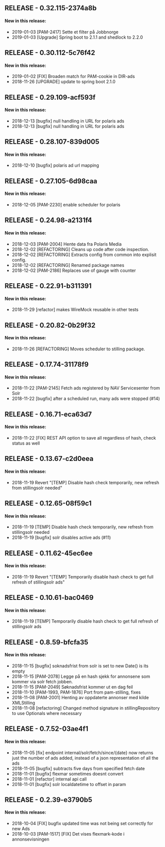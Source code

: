## RELEASE - 0.32.115-2374a8b
#### New in this release: 
+ 2019-01-03 [PAM-2417] Sette et filter på Jobbnorge
+ 2019-01-03 [Upgrade] Spring boot to 2.1.1 and shedlock to 2.2.0
## RELEASE - 0.30.112-5c76f42
#### New in this release: 
+ 2019-01-02 [FIX] Broaden match for PAM-cookie in DIR-ads
+ 2018-11-26 [UPGRADE] update to spring boot 2.1.0
## RELEASE - 0.29.109-acf593f
#### New in this release: 
+ 2018-12-13 [bugfix] null handling in URL for polaris ads
+ 2018-12-13 [bugfix] null handling in URL for polaris ads
## RELEASE - 0.28.107-839d005
#### New in this release: 
+ 2018-12-10 [bugfix] polaris ad url mapping
## RELEASE - 0.27.105-6d98caa
#### New in this release: 
+ 2018-12-05 [PAM-2230] enable scheduler for polaris
## RELEASE - 0.24.98-a2131f4
#### New in this release: 
+ 2018-12-03 [PAM-2004] Hente data fra Polaris Media
+ 2018-12-02 [REFACTORING] Cleans up code after code inspection.
+ 2018-12-02 [REFACTORING] Extracts config from common into explisit config.
+ 2018-12-02 [REFACTORING] Renamed package names
+ 2018-12-02 [PAM-2186] Replaces use of gauge with counter
## RELEASE - 0.22.91-b311391
#### New in this release: 
+ 2018-11-29 [refactor] makes WireMock reusable in other tests
## RELEASE - 0.20.82-0b29f32
#### New in this release: 
+ 2018-11-26 [REFACTORING] Moves scheduler to stilling package.
## RELEASE - 0.17.74-31178f9
#### New in this release: 
+ 2018-11-22 [PAM-2145] Fetch ads registered by NAV Servicesenter from Solr
+ 2018-11-22 [bugfix] after a scheduled run, many ads were stopped (#14)
## RELEASE - 0.16.71-eca63d7
#### New in this release: 
+ 2018-11-22 [FIX] REST API option to save all regardless of hash, check status as well
## RELEASE - 0.13.67-c2d0eea
#### New in this release: 
+ 2018-11-19 Revert "[TEMP] Disable hash check temporarily, new refresh from stillingsolr needed"
## RELEASE - 0.12.65-08f59c1
#### New in this release: 
+ 2018-11-19 [TEMP] Disable hash check temporarily, new refresh from stillingsolr needed
+ 2018-11-19 [bugfix] solr disables active ads (#11)
## RELEASE - 0.11.62-45ec6ee
#### New in this release: 
+ 2018-11-19 Revert "[TEMP] Temporarily disable hash check to get full refresh of stillingsolr ads"
## RELEASE - 0.10.61-bac0469
#### New in this release: 
+ 2018-11-19 [TEMP] Temporarily disable hash check to get full refresh of stillingsolr ads
## RELEASE - 0.8.59-bfcfa35
#### New in this release: 
+ 2018-11-15 [bugfix] soknadsfrist from solr is set to new Date() is its empty
+ 2018-11-15 [PAM-2078] Legge på en hash sjekk for annonsene som kommer via solr fetch jobben.
+ 2018-11-15 [PAM-2049] Søknadsfrist kommer ut en dag feil
+ 2018-11-10 [PAM-1993, PAM-1876] Port from pam-stilling, fixes
+ 2018-11-08  [PAM-2001] Henting av oppdaterte annonser med kilde XMLStilling
+ 2018-11-08 [refactoring] Changed method signature in stillingRepository to use Optionals where necessary
## RELEASE - 0.7.52-03ae4f1
#### New in this release: 
+ 2018-11-05 [fix] endpoint internal/solr/fetch/since/{date} now returns just the number of ads added, instead of a json representation of all the ads
+ 2018-11-05 [bugfix] subtracts five days from specified fetch date
+ 2018-11-01 [bugfix] flexmar sometimes doesnt convert <br />
+ 2018-11-01 [refactor] internal api call
+ 2018-11-01 [bugfix] solr localdatetime to offset in param
## RELEASE - 0.2.39-e3790b5
#### New in this release: 
+ 2018-10-04 [FIX] bugfix updated time was not being set correctly for new Ads
+ 2018-10-03 [PAM-1517] [FIX] Det vises flexmark-kode i annonsevisningen
